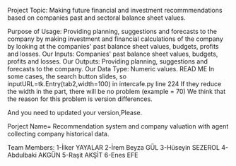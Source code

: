 Project Topic: Making future financial and investment recommmendations
based on companies past and sectoral balance sheet values.

Purpose of Usage: Providing planning, suggestions and forecasts to the
company by making investment and financial calculations of the company
by looking at the companies' past balance sheet values, budgets, profits and
losses.
Our Inputs: Companies' past balance sheet values, budgets, profits and
losses.
Our Outputs: Providing planning, suggestions and forecasts to the
company.
Our Data Type: Numeric values.
READ ME
In some cases, the search button slides, so inputURL=tk.Entry(tab2,width=100) in intercafe.py line 224
If they reduce the width in the part, there will be no problem (example = 70)
We think that the reason for this problem is version differences.

And you need to updated your version,Please.

Porject Name= Recommendation system and company valuation with agent collecting company historical data.

Team Members:
1-İlker YAYALAR
2-İrem Beyza GÜL
3-Hüseyin SEZEROL
4-Abdulbaki AKGÜN
5-Raşit AKŞİT
6-Enes EFE
